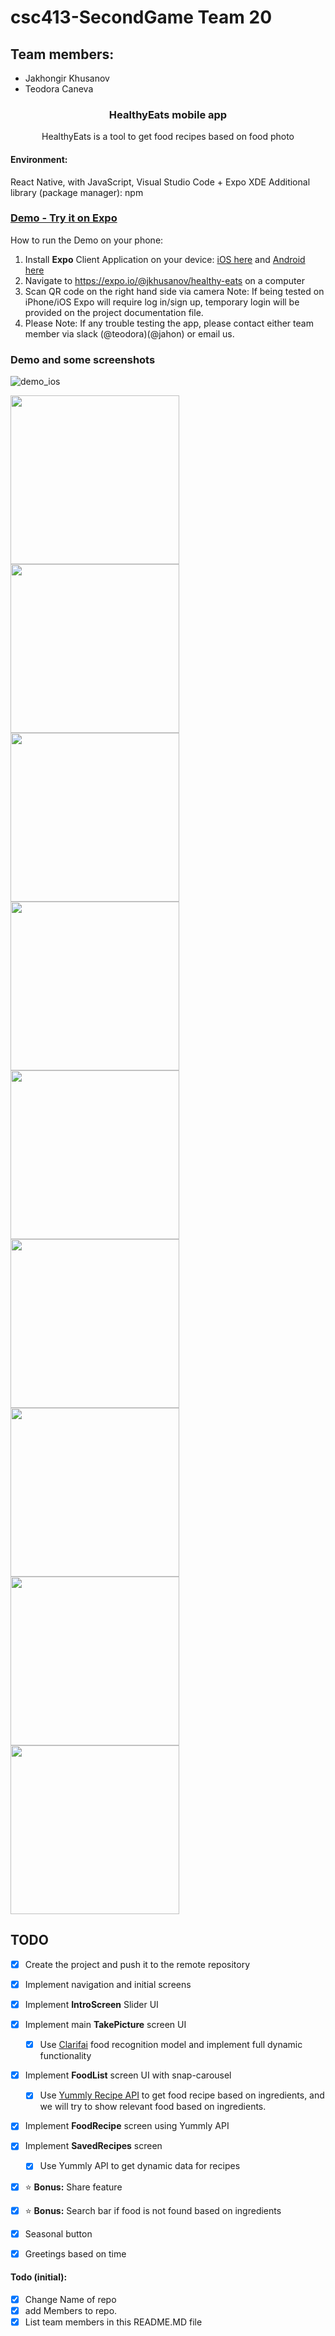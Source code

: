 # csc413-SecondGame Team 20


## Team members:
  - Jakhongir Khusanov 
  - Teodora Caneva

<h3 align="center">
  HealthyEats mobile app
</h3>

<p align="center">
  HealthyEats is a tool to get food recipes based on food photo
</p>

#### Environment:
React Native, with JavaScript, Visual Studio Code + Expo XDE 
Additional library (package manager): npm

### [Demo - Try it on Expo](https://exp.host/@jkhusanov/healthy-eats)
How to run the Demo on your phone:
1. Install **Expo** Client Application on your device: [iOS here](https://itunes.apple.com/app/apple-store/id982107779) and [Android here](https://play.google.com/store/apps/details?id=host.exp.exponent&referrer=www)
2. Navigate to https://expo.io/@jkhusanov/healthy-eats on a computer 
3. Scan QR code on the right hand side via camera
Note: If being tested on iPhone/iOS Expo will require log in/sign up, temporary login will be provided on the project documentation file.
4. Please Note: If any trouble testing the app, please contact either team member via slack (@teodora)(@jahon) or email us.

### Demo and some screenshots

![demo_ios](https://github.com/jkhusanov/healthy-eats/blob/master/screenshots/Demo_iOS.gif)

<div style={{display: flex; flex-direction: row}}>
  <img src="screenshots/1.png" width="270" />
  <img src="screenshots/2.png" width="270" />
  <img src="screenshots/3.png" width="270" />
</div>
<div style={{display: flex; flex-direction: row}}>
  <img src="screenshots/4.png" width="270" />
  <img src="screenshots/5.png" width="270" />
  <img src="screenshots/6.png" width="270" />
</div>
<div style={{display: flex; flex-direction: row}}>
  <img src="screenshots/7.png" width="270" />
  <img src="screenshots/8.png" width="270" />
  <img src="screenshots/9.png" width="270" />
</div>



## TODO
  - [x] Create the project and push it to the remote repository
  - [x] Implement navigation and initial screens
  - [x] Implement **IntroScreen** Slider UI 
  - [x] Implement main **TakePicture** screen UI 
    - [x] Use [Clarifai](https://clarifai.com/blog/what-food-is-this-clarifais-food-recognition-technology-can-tell-you) food recognition model and implement full dynamic functionality
  - [x] Implement **FoodList** screen UI with snap-carousel
    - [x] Use [Yummly Recipe API](https://developer.yummly.com/documentation) to get food recipe based on ingredients, and we will try to show relevant food based on ingredients.
  - [x] Implement **FoodRecipe** screen using Yummly API
  - [x] Implement **SavedRecipes** screen
    - [x] Use Yummly API
    to get dynamic data for recipes
  - [x] :star: **Bonus:** Share feature
  - [x] :star: **Bonus:** Search bar if food is not found based on ingredients
  - [x] Seasonal button
  - [x] Greetings based on time


#### Todo (initial): 
  - [x] Change Name of repo
  - [x] add Members to repo.
  - [x] List team members in this README.MD file
